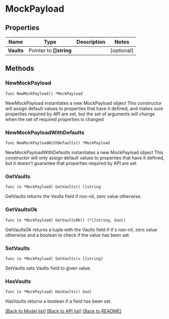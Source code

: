 # MockPayload

## Properties

Name | Type | Description | Notes
------------ | ------------- | ------------- | -------------
**Vaults** | Pointer to **[]string** |  | [optional] 

## Methods

### NewMockPayload

`func NewMockPayload() *MockPayload`

NewMockPayload instantiates a new MockPayload object
This constructor will assign default values to properties that have it defined,
and makes sure properties required by API are set, but the set of arguments
will change when the set of required properties is changed

### NewMockPayloadWithDefaults

`func NewMockPayloadWithDefaults() *MockPayload`

NewMockPayloadWithDefaults instantiates a new MockPayload object
This constructor will only assign default values to properties that have it defined,
but it doesn't guarantee that properties required by API are set

### GetVaults

`func (o *MockPayload) GetVaults() []string`

GetVaults returns the Vaults field if non-nil, zero value otherwise.

### GetVaultsOk

`func (o *MockPayload) GetVaultsOk() (*[]string, bool)`

GetVaultsOk returns a tuple with the Vaults field if it's non-nil, zero value otherwise
and a boolean to check if the value has been set.

### SetVaults

`func (o *MockPayload) SetVaults(v []string)`

SetVaults sets Vaults field to given value.

### HasVaults

`func (o *MockPayload) HasVaults() bool`

HasVaults returns a boolean if a field has been set.


[[Back to Model list]](../README.md#documentation-for-models) [[Back to API list]](../README.md#documentation-for-api-endpoints) [[Back to README]](../README.md)


